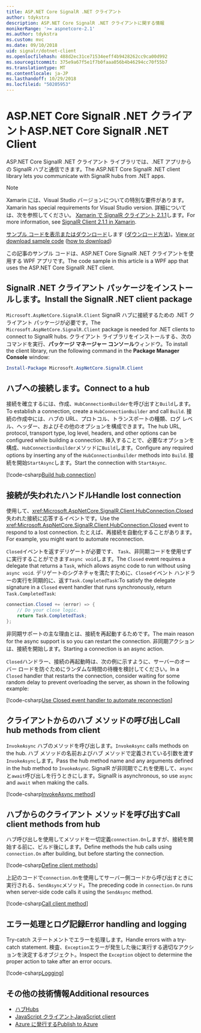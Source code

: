```yaml
---
title: ASP.NET Core SignalR .NET クライアント
author: tdykstra
description: ASP.NET Core SignalR .NET クライアントに関する情報
monikerRange: '>= aspnetcore-2.1'
ms.author: tdykstra
ms.custom: mvc
ms.date: 09/10/2018
uid: signalr/dotnet-client
ms.openlocfilehash: 488d2ec31ce71534eeff4b9428262cc9ca00d992
ms.sourcegitcommit: 375e9a67f5e1f7b0faaa056b4b46294cc70f55b7
ms.translationtype: MT
ms.contentlocale: ja-JP
ms.lasthandoff: 10/29/2018
ms.locfileid: "50205953"
---
```

# <a name="aspnet-core-signalr-net-client"></a><span data-ttu-id="7dd59-103">ASP.NET Core SignalR .NET クライアント</span><span class="sxs-lookup"><span data-stu-id="7dd59-103">ASP.NET Core SignalR .NET Client</span></span>

<span data-ttu-id="7dd59-104">ASP.NET Core SignalR .NET クライアント ライブラリでは、.NET アプリからの SignalR ハブと通信できます。</span><span class="sxs-lookup"><span data-stu-id="7dd59-104">The ASP.NET Core SignalR .NET client library lets you communicate with SignalR hubs from .NET apps.</span></span>

> [!NOTE]
> <span data-ttu-id="7dd59-105">Xamarin には、Visual Studio バージョンについての特別な要件があります。</span><span class="sxs-lookup"><span data-stu-id="7dd59-105">Xamarin has special requirements for Visual Studio version.</span></span> <span data-ttu-id="7dd59-106">詳細については、次を参照してください。 [Xamarin で SignalR クライアント 2.1.1](https://github.com/aspnet/Announcements/issues/305)します。</span><span class="sxs-lookup"><span data-stu-id="7dd59-106">For more information, see [SignalR Client 2.1.1 in Xamarin](https://github.com/aspnet/Announcements/issues/305).</span></span>

<span data-ttu-id="7dd59-107">[サンプル コードを表示またはダウンロード](https://github.com/aspnet/Docs/tree/master/aspnetcore/signalr/dotnet-client/sample)します ([ダウンロード方法](xref:index#how-to-download-a-sample))。</span><span class="sxs-lookup"><span data-stu-id="7dd59-107">[View or download sample code](https://github.com/aspnet/Docs/tree/master/aspnetcore/signalr/dotnet-client/sample) ([how to download](xref:index#how-to-download-a-sample))</span></span>

<span data-ttu-id="7dd59-108">この記事のサンプル コードは、ASP.NET Core SignalR .NET クライアントを使用する WPF アプリです。</span><span class="sxs-lookup"><span data-stu-id="7dd59-108">The code sample in this article is a WPF app that uses the ASP.NET Core SignalR .NET client.</span></span>

## <a name="install-the-signalr-net-client-package"></a><span data-ttu-id="7dd59-109">SignalR .NET クライアント パッケージをインストールします。</span><span class="sxs-lookup"><span data-stu-id="7dd59-109">Install the SignalR .NET client package</span></span>

<span data-ttu-id="7dd59-110">`Microsoft.AspNetCore.SignalR.Client` SignalR ハブに接続するための .NET クライアント パッケージが必要です。</span><span class="sxs-lookup"><span data-stu-id="7dd59-110">The `Microsoft.AspNetCore.SignalR.Client` package is needed for .NET clients to connect to SignalR hubs.</span></span> <span data-ttu-id="7dd59-111">クライアント ライブラリをインストールする、次のコマンドを実行、**パッケージ マネージャー コンソール**ウィンドウ。</span><span class="sxs-lookup"><span data-stu-id="7dd59-111">To install the client library, run the following command in the **Package Manager Console** window:</span></span>

```powershell
Install-Package Microsoft.AspNetCore.SignalR.Client
```

## <a name="connect-to-a-hub"></a><span data-ttu-id="7dd59-112">ハブへの接続します。</span><span class="sxs-lookup"><span data-stu-id="7dd59-112">Connect to a hub</span></span>

<span data-ttu-id="7dd59-113">接続を確立するには、作成、`HubConnectionBuilder`を呼び出すと`Build`します。</span><span class="sxs-lookup"><span data-stu-id="7dd59-113">To establish a connection, create a `HubConnectionBuilder` and call `Build`.</span></span> <span data-ttu-id="7dd59-114">接続の作成中には、ハブの URL、プロトコル、トランスポートの種類、ログ レベル、ヘッダー、およびその他のオプションを構成できます。</span><span class="sxs-lookup"><span data-stu-id="7dd59-114">The hub URL, protocol, transport type, log level, headers, and other options can be configured while building a connection.</span></span> <span data-ttu-id="7dd59-115">挿入することで、必要なオプションを構成、`HubConnectionBuilder`メソッドに`Build`します。</span><span class="sxs-lookup"><span data-stu-id="7dd59-115">Configure any required options by inserting any of the `HubConnectionBuilder` methods into `Build`.</span></span> <span data-ttu-id="7dd59-116">接続を開始`StartAsync`します。</span><span class="sxs-lookup"><span data-stu-id="7dd59-116">Start the connection with `StartAsync`.</span></span>

[!code-csharp[Build hub connection](dotnet-client/sample/signalrchatclient/MainWindow.xaml.cs?name=snippet_MainWindowClass&highlight=15-17,39)]

## <a name="handle-lost-connection"></a><span data-ttu-id="7dd59-117">接続が失われたハンドル</span><span class="sxs-lookup"><span data-stu-id="7dd59-117">Handle lost connection</span></span>

<span data-ttu-id="7dd59-118">使用して、<xref:Microsoft.AspNetCore.SignalR.Client.HubConnection.Closed>失われた接続に応答するイベントです。</span><span class="sxs-lookup"><span data-stu-id="7dd59-118">Use the <xref:Microsoft.AspNetCore.SignalR.Client.HubConnection.Closed> event to respond to a lost connection.</span></span> <span data-ttu-id="7dd59-119">たとえば、再接続を自動化することがあります。</span><span class="sxs-lookup"><span data-stu-id="7dd59-119">For example, you might want to automate reconnection.</span></span>

<span data-ttu-id="7dd59-120">`Closed`イベントを返すデリゲートが必要です、 `Task`、非同期コードを使用せずに実行することができます`async void`します。</span><span class="sxs-lookup"><span data-stu-id="7dd59-120">The `Closed` event requires a delegate that returns a `Task`, which allows async code to run without using `async void`.</span></span> <span data-ttu-id="7dd59-121">デリゲートのシグネチャを満たすために、`Closed`イベント ハンドラーの実行を同期的に、返す`Task.CompletedTask`:</span><span class="sxs-lookup"><span data-stu-id="7dd59-121">To satisfy the delegate signature in a `Closed` event handler that runs synchronously, return `Task.CompletedTask`:</span></span>

```csharp
connection.Closed += (error) => {
    // Do your close logic.
    return Task.CompletedTask;
};
```

<span data-ttu-id="7dd59-122">非同期サポートの主な理由とは、接続を再起動するためです。</span><span class="sxs-lookup"><span data-stu-id="7dd59-122">The main reason for the async support is so you can restart the connection.</span></span> <span data-ttu-id="7dd59-123">非同期アクションは、接続を開始します。</span><span class="sxs-lookup"><span data-stu-id="7dd59-123">Starting a connection is an async action.</span></span>

<span data-ttu-id="7dd59-124">`Closed`ハンドラー、接続の再起動時は、次の例に示すように、サーバーのオーバー ロードを防ぐためにランダムな時間の待機を検討してください。</span><span class="sxs-lookup"><span data-stu-id="7dd59-124">In a `Closed` handler that restarts the connection, consider waiting for some random delay to prevent overloading the server, as shown in the following example:</span></span>

[!code-csharp[Use Closed event handler to automate reconnection](dotnet-client/sample/signalrchatclient/MainWindow.xaml.cs?name=snippet_ClosedRestart)]

## <a name="call-hub-methods-from-client"></a><span data-ttu-id="7dd59-125">クライアントからのハブ メソッドの呼び出し</span><span class="sxs-lookup"><span data-stu-id="7dd59-125">Call hub methods from client</span></span>

<span data-ttu-id="7dd59-126">`InvokeAsync` ハブのメソッドを呼び出します。</span><span class="sxs-lookup"><span data-stu-id="7dd59-126">`InvokeAsync` calls methods on the hub.</span></span> <span data-ttu-id="7dd59-127">ハブ メソッドの名前およびハブ メソッドで定義されている引数を渡す`InvokeAsync`します。</span><span class="sxs-lookup"><span data-stu-id="7dd59-127">Pass the hub method name and any arguments defined in the hub method to `InvokeAsync`.</span></span> <span data-ttu-id="7dd59-128">SignalR が非同期でこれを使用して、`async`と`await`呼び出しを行うときにします。</span><span class="sxs-lookup"><span data-stu-id="7dd59-128">SignalR is asynchronous, so use `async` and `await` when making the calls.</span></span>

[!code-csharp[InvokeAsync method](dotnet-client/sample/signalrchatclient/MainWindow.xaml.cs?name=snippet_InvokeAsync)]

## <a name="call-client-methods-from-hub"></a><span data-ttu-id="7dd59-129">ハブからのクライアント メソッドを呼び出す</span><span class="sxs-lookup"><span data-stu-id="7dd59-129">Call client methods from hub</span></span>

<span data-ttu-id="7dd59-130">ハブ呼び出しを使用してメソッドを一切定義`connection.On`しますが、接続を開始する前に、ビルド後にします。</span><span class="sxs-lookup"><span data-stu-id="7dd59-130">Define methods the hub calls using `connection.On` after building, but before starting the connection.</span></span>

[!code-csharp[Define client methods](dotnet-client/sample/signalrchatclient/MainWindow.xaml.cs?name=snippet_ConnectionOn)]

<span data-ttu-id="7dd59-131">上記のコードで`connection.On`を使用してサーバー側コードから呼び出すときに実行される、`SendAsync`メソッド。</span><span class="sxs-lookup"><span data-stu-id="7dd59-131">The preceding code in `connection.On` runs when server-side code calls it using the `SendAsync` method.</span></span>

[!code-csharp[Call client method](dotnet-client/sample/signalrchat/hubs/chathub.cs?name=snippet_SendMessage)]

## <a name="error-handling-and-logging"></a><span data-ttu-id="7dd59-132">エラー処理とログ記録</span><span class="sxs-lookup"><span data-stu-id="7dd59-132">Error handling and logging</span></span>

<span data-ttu-id="7dd59-133">Try-catch ステートメントでエラーを処理します。</span><span class="sxs-lookup"><span data-stu-id="7dd59-133">Handle errors with a try-catch statement.</span></span> <span data-ttu-id="7dd59-134">検査、`Exception`エラーが発生した後に実行する適切なアクションを決定するオブジェクト。</span><span class="sxs-lookup"><span data-stu-id="7dd59-134">Inspect the `Exception` object to determine the proper action to take after an error occurs.</span></span>

[!code-csharp[Logging](dotnet-client/sample/signalrchatclient/MainWindow.xaml.cs?name=snippet_ErrorHandling)]

## <a name="additional-resources"></a><span data-ttu-id="7dd59-135">その他の技術情報</span><span class="sxs-lookup"><span data-stu-id="7dd59-135">Additional resources</span></span>

* [<span data-ttu-id="7dd59-136">ハブ</span><span class="sxs-lookup"><span data-stu-id="7dd59-136">Hubs</span></span>](xref:signalr/hubs)
* [<span data-ttu-id="7dd59-137">JavaScript クライアント</span><span class="sxs-lookup"><span data-stu-id="7dd59-137">JavaScript client</span></span>](xref:signalr/javascript-client)
* [<span data-ttu-id="7dd59-138">Azure に発行する</span><span class="sxs-lookup"><span data-stu-id="7dd59-138">Publish to Azure</span></span>](xref:signalr/publish-to-azure-web-app)
